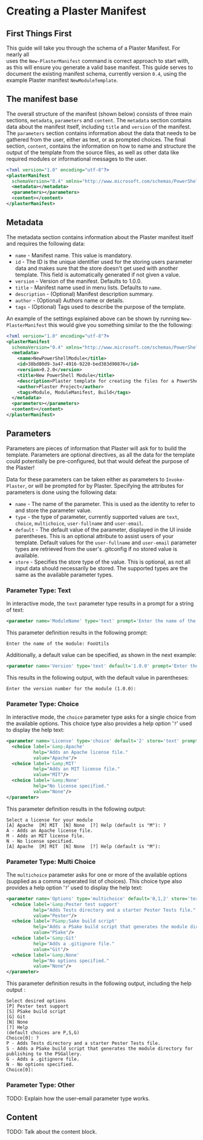 # Creating a Plaster Manifest

## First Things First
This guide will take you through the schema of a Plaster Manifest. For nearly all  
uses the `New-PlasterManifest` command is correct approach to start with, as this
will ensure you generate a valid base manifest. This guide serves to document
the existing manifest schema, currently version `0.4`, using the example Plaster
manifest `NewModuleTemplate`.

## The manifest base 
The overall structure of the manifest (shown below) consists of three main sections,
`metadata`, `parameters` and `content`. The `metadata` section contains data about the
manifest itself, including `title` and `version` of the manifest. The `parameters`
section contains information about the data that needs to be gathered from the user,
either as text, or as prompted choices. The final section, `content`, contains the
information on how to name and structure the output of the template from the source
files, as well as other data like required modules or informational messages to the user.

```xml
<?xml version="1.0" encoding="utf-8"?>
<plasterManifest 
  schemaVersion="0.4" xmlns="http://www.microsoft.com/schemas/PowerShell/Plaster/v1">
  <metadata></metadata>
  <parameters></parameters>
  <content></content>
</plasterManifest>
```

## Metadata
The metadata section contains information about the Plaster manifest itself and requires
the following data:

- `name`        - Manifest name. This value is mandatory.
- `id`          - The ID is the unique identifier used for the storing users parameter
data and makes sure that the store doesn't get used with another template. This field is
automatically generated if not given a value.
- `version`     - Version of the manifest. Defaults to 1.0.0.
- `title`       - Manifest name used in menu lists. Defaults to `name`.
- `description` - (Optional) Manifest description summary.
- `author`      - (Optional) Authors name or details.
- `tags`        - (Optional) Tags used to describe the purpose of the template.

An example of the settings explained above can be shown by running `New-PlasterManifest`
this would give you something similar to the the following:
```xml
<?xml version="1.0" encoding="utf-8"?>
<plasterManifest
  schemaVersion="0.4" xmlns="http://www.microsoft.com/schemas/PowerShell/Plaster/v1">
  <metadata>
    <name>NewPowerShellModule</title>
    <id>38bd80d9-3a47-4916-9220-bed383d90876</id>
    <version>0.2.0</version>
    <title>New PowerShell Module</title>
    <description>Plaster template for creating the files for a PowerShell module.</description>
    <author>Plaster Project</author>
    <tags>Module, ModuleManifest, Build</tags>
  </metadata>
  <parameters></parameters>
  <content></content>
</plasterManifest>
```

## Parameters
Parameters are pieces of information that Plaster will ask for to build the template.
Parameters are optional directives, as all the data for the template could potentially
be pre-configured, but that would defeat the purpose of the Plaster!

Data for these parameters can be taken either as parameters to `Invoke-Plaster`, or will
be prompted for by Plaster. Specifying the attributes for parameters is done using the
following data:
- `name`    - The name of the parameter. This is used as the identity to refer to and
store the parameter value.
- `type`    - the type of parameter, currently supported values are `text`, `choice`,
`multichoice`, `user-fullname` and `user-email`. 
- `default` - The default value of the parameter, displayed in the UI inside parentheses.
This is an optional attribute to assist users of your template. Default values for the 
`user-fullname` and `user-email` parameter types are retrieved from the user's .gitconfig
if no stored value is available. 
- `store`   - Specifies the store type of the value. This is optional, as not all input
data should necessarily be stored. The supported types are the same as the
available parameter types. 

### Parameter Type: Text
In interactive mode, the `text` parameter type results in a prompt for a string of text:

```xml
<parameter name='ModuleName' type='text' prompt='Enter the name of the module'/>
```
This parameter definition results in the following prompt:

```
Enter the name of the module: FooUtils
```

Additionally, a default value can be specified, as shown in the next example:

```xml
<parameter name='Version' type='text' default='1.0.0' prompt='Enter the version number for the module'/>
```
This results in the following output, with the default value in parentheses:

```
Enter the version number for the module (1.0.0):
```

### Parameter Type: Choice
In interactive mode, the `choice` parameter type asks for a single choice from the
available options. This choice type also provides a help option '`?`' used to
display the help text:

```xml
<parameter name='License' type='choice' default='2' store='text' prompt='Select a license for your module'>
  <choice label='&amp;Apache'
          help="Adds an Apache license file."
          value="Apache"/>
  <choice label='&amp;MIT'
          help="Adds an MIT license file."
          value="MIT"/>
  <choice label='&amp;None'
          help="No license specified."
          value="None"/>
</parameter>
```

This parameter definition results in the following output:
```
Select a license for your module
[A] Apache  [M] MIT  [N] None  [?] Help (default is "M"): ?
A - Adds an Apache license file.
M - Adds an MIT license file.
N - No license specified.
[A] Apache  [M] MIT  [N] None  [?] Help (default is "M"):
```

### Parameter Type: Multi Choice
The `multichoice` parameter asks for one or more of the available options (supplied as a
comma seperated list of choices). This choice type also provides a help option '`?`' used
to display the help text:

```xml
<parameter name='Options' type='multichoice' default='0,1,2' store='text' prompt='Select desired options'>
  <choice label='&amp;Pester test support'
          help="Adds Tests directory and a starter Pester Tests file."
          value="Pester"/>
  <choice label='P&amp;Sake build script'
          help="Adds a PSake build script that generates the module directory for publishing to the PSGallery."
          value="PSake"/>
  <choice label='&amp;Git'
          help="Adds a .gitignore file."
          value="Git"/>
  <choice label='&amp;None'
          help="No options specified."
          value="None"/>
</parameter>
```

This parameter definition results in the following output, including the help output :
```
Select desired options
[P] Pester test support
[S] PSake build script
[G] Git
[N] None
[?] Help
(default choices are P,S,G)
Choice[0]: ?
P - Adds Tests directory and a starter Pester Tests file.
S - Adds a PSake build script that generates the module directory for publishing to the PSGallery.
G - Adds a .gitignore file.
N - No options specified.
Choice[0]:
```

### Parameter Type: Other
TODO: Explain how the user-email parameter type works.

## Content
TODO: Talk about the content block.